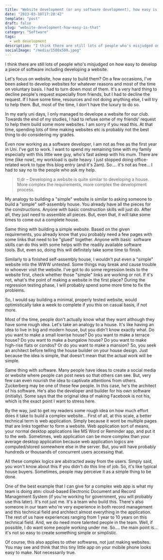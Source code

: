 ```yaml
---
title: "Website development (or any software development), how easy is that?"
date: "2013-03-10T17:28:42"
template: "post"
draft: false
slug: "website-development-how-easy-is-that"
category: "Software"
tags:
  - web development
description: "I think there are still lots of people who's misjudged on how easy to develop a piece of software including developing a website."
socialImage: "/media/1500x500.jpeg"
---
```


I think there are still lots of people who's misjudged on how easy to develop a piece of software including developing a website.

Let's focus on website, how easy to build them? On a few occasions, I've been asked to develop websites for whatever reasons and most of the time on voluntary basis. I had to turn down most of them. It's a very hard thing to decline people's request especially from friends, but I had to decline the request. If I have some time, resources and not doing anything else, I will try to help them. But, most of the time, I don't have the luxury to do so.

In my early uni days, I only managed to develope a website for our club. Towards the end of my studies, I had to refuse some of my friends' request to help them build some more websites. I am sorry if you read this. At that time, spending lots of time making websites etc is probably not the best thing to do considering my grades.

Even now working as a software developer, I am not as free as the first year in Uni. I've got to work. I want to spend my remaining time with my family especially with this little wee guy, who's fast asleep with his mum. There are time (like now), my workload is quite heavy. I just stopped doing office-related work to type this blog entry (and it's 2am). So.... it's not as free... I had to say no to the people who ask my help.

> tl;dr – Developing a website is quite similar to developing a house. More complex the requirements, more complex the development process.

My analogy to building a "simple" website is similar to asking someone to build a "simple" self-assembly house. You already have all the pieces for the constructions. Anyone with basic construction skills will just do. After all, they just need to assemble all pieces. But, even that, it will take some times to come out a complete house.

Same thing with building a simple website. Based on the given requirements, you already know that you probably need a few pages with some links that need to be "glued" together. Anyone with basic  software skills can do this with some helps with the readily available software tools. But, even so, doing this will definitely take some time to finish.

Similarly to a finished self-assembly house, I wouldn't put even a "simple" website into the WWW untested. Some things may break and cause trouble to whoever visit the website. I've got to do some regression tests to the website first, check whether those "simple" links are working or not. If it's not, what's the point of making a website in the first place? During the regression testing phase, I will probably spend some more time to fix the problems.

So, I would say building a minimal, properly tested website, would optimistically take a week to complete if you this on casual basis, if not more.

Most of the time, people don't actually know what they want although they have some rough idea. Let's take an analogy to a house. It's like having an idea to live in big and modern house, but you didn't know exactly what. Do you want to make a small lowrise house? Do you want to make a terrace house? Do you want to make a bungalow house? Do you want to make high-rise flats or condos? Or do you want to make a mansion? So, you seek an architect before telling the house builder on your house design. Just because the idea is simple, that doesn't mean that the actual work will be simple.

Same thing with software. Many people have ideas to create a social media or website where people can post news so that others can see. But, very few can even nourish the idea to captivate attentions from others. Zuckerberg may be one of these few people. In this case, he's the architect of his software. He's also the developer and builder for his own software (initially). Some says that the original idea of making Facebook is not his, which is the exact point I want to stress here.

By the way, just to get my readers some rough idea on how much effort does it take to build a complex website... First of all, at this scale, a better technical term is web application. Simply because it wont be multiple pages that are links together to form a website. Web application sort of means, your normal desktop applications like MS Word or Reminder app, and put it to the web. Sometimes, web application can be more complex than your average desktop application because web application logics are computed/stored somewhere else in the server. But, you will have probably hundreds or thousands of concurrent users accessing that.

All these complex logics are abstracted away from the users. Simply said, you won't know about this if you didn't do this line of job. So, it's like typical house buyers. Sometimes, people may perceive it as a simple thing to be done.

One of the best example that I can give for a complex web app is what my team is doing atm: cloud-based Electronic Document and Record Management System (if you're working for government, you will probably use this later). It's not just me. It's a team who build this. There's also someone in our team who're very experience in both record management and this technical field and architect almost everything in the application. The rest of us have experiences ranging from 1 year to 10 years on this technical field. And, we do need more talented people in the team. Well, if possible, I do want some people working under me. So.... the main point is... it's not so easy to create something simple or simplistic.

Of course, this also applies to other softwares, not just making websites. You may see and think that this tiny little app on your mobile phone looks easy to make. Not necessarily true.
